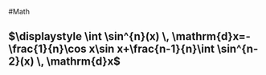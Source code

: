 #Math 
## $\displaystyle \int \sin^{n}(x) \, \mathrm{d}x=-\frac{1}{n}\cos x\sin x+\frac{n-1}{n}\int \sin^{n-2}(x) \, \mathrm{d}x$
